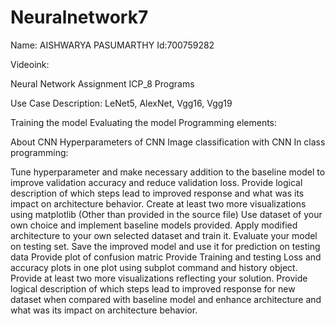 # Neuralnetwork7
Name: AISHWARYA PASUMARTHY
Id:700759282

Videoink:

Neural Network Assignment ICP_8 Programs

Use Case Description: LeNet5, AlexNet, Vgg16, Vgg19

Training the model
Evaluating the model
Programming elements:

About CNN
Hyperparameters of CNN
Image classification with CNN
In class programming:

Tune hyperparameter and make necessary addition to the baseline model to improve validation accuracy and reduce validation loss.
Provide logical description of which steps lead to improved response and what was its impact on architecture behavior.
Create at least two more visualizations using matplotlib (Other than provided in the source file)
Use dataset of your own choice and implement baseline models provided.
Apply modified architecture to your own selected dataset and train it.
Evaluate your model on testing set.
Save the improved model and use it for prediction on testing data
Provide plot of confusion matric
Provide Training and testing Loss and accuracy plots in one plot using subplot command and history object.
Provide at least two more visualizations reflecting your solution.
Provide logical description of which steps lead to improved response for new dataset when compared with baseline model and enhance architecture and what was its impact on architecture behavior.
